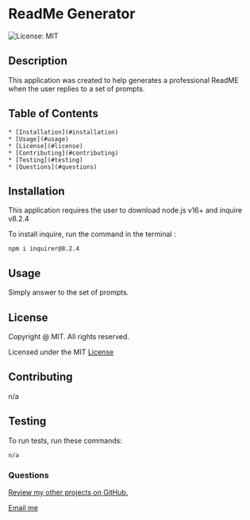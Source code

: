 # ReadMe Generator
  ![License: MIT](https://img.shields.io/badge/License-MIT-yellow.svg)
  ## Description

  This application was created to help generates a professional ReadME when the user replies to a set of prompts.

  ## Table of Contents
    * [Installation](#installation)
    * [Usage](#usage)
    * [License](#license)
    * [Contributing](#contributing)
    * [Testing](#testing)
    * [Questions](#questions)


  ## Installation

  This application requires the user to download node.js v16+ and inquire v8.2.4 

  To install inquire, run the command in the terminal :

  ```
  npm i inquirer@8.2.4
  ```

  ## Usage

  Simply answer to the set of prompts.


  ## License 
  
   Copyright @ MIT. All rights reserved.

   Licensed under the MIT [License](https://opensource.org/licenses/MIT) 


  ## Contributing

  n/a

  ## Testing

  To run tests, run these commands:

  ```
  n/a
  ```

  ### Questions

  [Review my other projects on GitHub.](https://www.github.com/slmov215)

  [Email me](mailto:slmov215@gmail.com) 